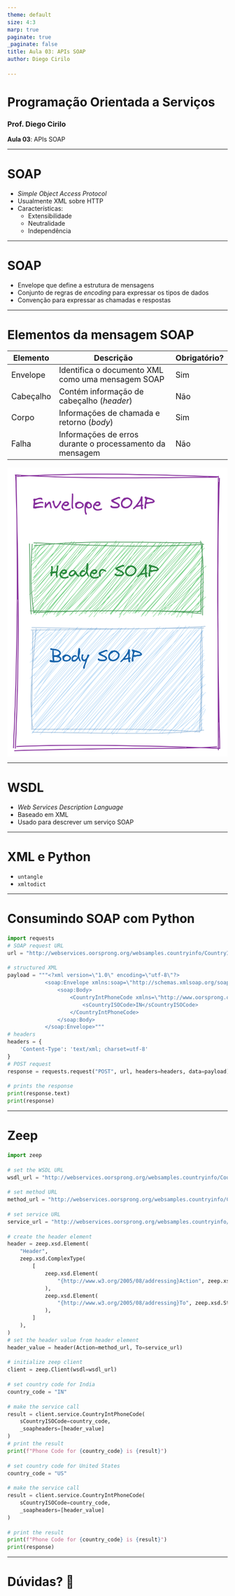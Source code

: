```yaml
---
theme: default
size: 4:3
marp: true
paginate: true
_paginate: false
title: Aula 03: APIs SOAP
author: Diego Cirilo

---
```

<style>
img {
  display: block;
  margin: 0 auto;
}
</style>

# <!-- fit --> Programação Orientada a Serviços

### Prof. Diego Cirilo

**Aula 03**: APIs SOAP

---
# SOAP
- *Simple Object Access Protocol*
- Usualmente XML sobre HTTP
- Características:
    - Extensibilidade
    - Neutralidade
    - Independência

---
# SOAP
- Envelope que define a estrutura de mensagens
- Conjunto de regras de *encoding* para expressar os tipos de dados
- Convenção para expressar as chamadas e respostas

---
# Elementos da mensagem SOAP
<style scoped>
table {
  font-size: 18px;
}
</style>

| Elemento | Descrição | Obrigatório? |
|---|---|---|
| Envelope  | Identifica o documento XML como uma mensagem SOAP | Sim |
| Cabeçalho | Contém informação de cabeçalho (*header*) | Não |
| Corpo | Informações de chamada e retorno (*body*) | Sim |
| Falha | Informações de erros durante o processamento da mensagem | Não |

![bg 100% right:33%](../img/soap.png)

---
# WSDL
- *Web Services Description Language*
- Baseado em XML
- Usado para descrever um serviço SOAP

---
# XML e Python
- `untangle`
- `xmltodict`

---
# Consumindo SOAP com Python
```python
import requests
# SOAP request URL
url = "http://webservices.oorsprong.org/websamples.countryinfo/CountryInfoService.wso"

# structured XML
payload = """<?xml version=\"1.0\" encoding=\"utf-8\"?>
			<soap:Envelope xmlns:soap=\"http://schemas.xmlsoap.org/soap/envelope/\">
				<soap:Body>
					<CountryIntPhoneCode xmlns=\"http://www.oorsprong.org/websamples.countryinfo\">
						<sCountryISOCode>IN</sCountryISOCode>
					</CountryIntPhoneCode>
				</soap:Body>
			</soap:Envelope>"""
# headers
headers = {
	'Content-Type': 'text/xml; charset=utf-8'
}
# POST request
response = requests.request("POST", url, headers=headers, data=payload)

# prints the response
print(response.text)
print(response)
```

---
# Zeep
```python
import zeep

# set the WSDL URL
wsdl_url = "http://webservices.oorsprong.org/websamples.countryinfo/CountryInfoService.wso?WSDL"

# set method URL
method_url = "http://webservices.oorsprong.org/websamples.countryinfo/CountryIntPhoneCode"

# set service URL
service_url = "http://webservices.oorsprong.org/websamples.countryinfo/CountryInfoService.wso"

# create the header element
header = zeep.xsd.Element(
	"Header",
	zeep.xsd.ComplexType(
		[
			zeep.xsd.Element(
				"{http://www.w3.org/2005/08/addressing}Action", zeep.xsd.String()
			),
			zeep.xsd.Element(
				"{http://www.w3.org/2005/08/addressing}To", zeep.xsd.String()
			),
		]
	),
)
# set the header value from header element
header_value = header(Action=method_url, To=service_url)

# initialize zeep client
client = zeep.Client(wsdl=wsdl_url)

# set country code for India
country_code = "IN"

# make the service call
result = client.service.CountryIntPhoneCode(
	sCountryISOCode=country_code,
	_soapheaders=[header_value]
)
# print the result
print(f"Phone Code for {country_code} is {result}")

# set country code for United States
country_code = "US"

# make the service call
result = client.service.CountryIntPhoneCode(
	sCountryISOCode=country_code,
	_soapheaders=[header_value]
)

# print the result
print(f"Phone Code for {country_code} is {result}")
print(response)
```

---
# <!--fit--> Dúvidas? 🤔

